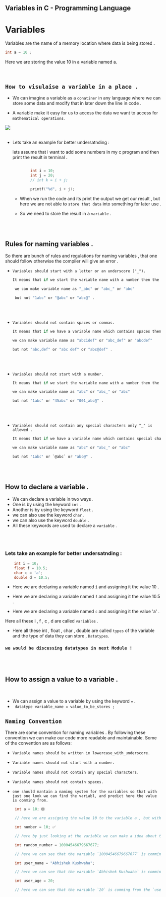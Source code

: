 ## Variables in C - Programming Language

# Variables


 Variables are the name of a memory location where data is being stored .


```c
int a = 10 ;
```

Here we are storing the value 10 in a variable named a.

<br>


## `How to visulaise a variable in a place .`

- We can imagine a variable as a `conatiner` in any language where we can store some data and modify that in later down the line in code . 

- A variable make it easy for us to access the data we want to access for `mathematical operations`.

<img src="https://s3.studytonight.com/tutorials/uploads/pictures/1632808033-.png">


<br>
<br>

- Lets take an example for better undersatnding :

    lets assume that i want to add some numbers in my c program and then print the result  in terminal .
    ```c

            int i = 10;
            int j = 20;
            // int k = i + j; 

            printf("%d", i + j);
    ```

    - When we run the code and its print the output we get our result , but here we are not able to `store that data` into something for later use .

    - So we need to store the result in a `variable` .

<br>
<br>

## Rules for naming variables .

So there are bunch of rules and regulations for naming variables , that one should follow otherwise the compiler will give an error .

- `Variables should start with a letter or an underscore ("_").`
  ```c
  It means that if we start the variable name with a number then the compiler will give an error.

   we can make variable name as "_abc" or "abc_" or "abc"  

   but not "1abc" or "@abc" or "abc@" .
  
  ```
  
<br>
<br>


- `Variables should not contain spaces or commas.`
  ```c
  It means that if we have a variable name which contains spaces then the compiler will give an error.

  we can make variable name as "abc1def" or "abc_def" or "abcdef"  

  but not "abc,def" or "abc def" or "abc@def" .
  
  ```

<br>
<br>

- `Variables should not start with a number.`
  ```c
  It means that if we start the variable name with a number then the compiler will give an error.

  we can make variable name as "abc" or "abc_" or "abc"  

  but not "1abc" or "45abc" or "001_abc@" .
  
  ```

<br>
<br>

- `Variables should not contain any special characters only "_" is allowed .`
  ```c
  It means that if we have a variable name which contains special characters then the compiler will give an error.

  we can make variable name as "abc" or "abc_" or "abc"  

  but not "1abc" or `@abc` or "abc@" .
  
  ```

<br>
<br>


## How to declare a variable .

- We can declare a variable in two ways .
- One is by using the keyword `int` .
- Another is by using the keyword `float` .
- we can also use the keyword `char` .
- we can also use the keyword `double` .
- All these keywords are used to declare a `variable` .

<br>
<br>

### Lets take an example for better undersatnding :
```c
    int i = 10;
    float f = 10.5;
    char c = 'a';
    double d = 10.5;

```

- Here we are declaring a variable named `i` and assigning it the value 10 .
- Here we are declaring a variable named `f` and assigning it the value 10.5 .

- Here we are declaring a variable named `c` and assigning it the value 'a' .



Here all these  i  ,  f  ,  c  ,  d  are called `variables` .
- Here all these int , float , char , double are called `types`  of the variable and the type of data they can store  , `Datatypes`.

### `we would be discussing datatypes in next Module !`

<br>
<br>

## How to assign a value to a variable .
<br>

- We can assign a value to a variable by using the keyword `=` .
- ` datatype variable_name = value_to_be_stores ;` 

## `Naming Convention`


There are some convention for naming variables .
By following these convention we can make our code more readable and maintainable. Some of the convention are as follows:

- `Variable names should be written in lowercase_with_underscore.`
-  `Variable names should not start with a number.`
- `Variable names should not contain any special characters.`
-  `Variable names should not contain spaces.`
- `one should mantain a naming system for the variables so that with just one look we can find the variabl, and predict here the value is comming from.`



     ```c
      int a = 10; ❎

      // here we are assigning the value 10 to the variable a , but with more code and more complexity we shall not be able to find the origin of a , and this can take a much time in debugging the code .

      int number = 10; ✅

      // here by just looking at the variable we can make a idea about the origin of the variable  number that its store some kind of number .

      int random_number = 10004546679667677;

      // here we can see that the variable `10004546679667677` is comming from the `random_number` variable.

      int user_name = "Abhishek Kushwaha";

      // here we can see that the variable `Abhishek Kushwaha` is comming from the `user_name` variable.

      int user_age = 20;

      // here we can see that the variable `20` is comming from the `user_age` variable.

     
     ```


<br>
